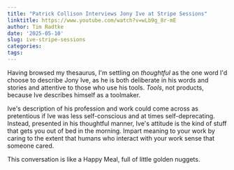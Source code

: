 ```yaml
---
title: "Patrick Collison Interviews Jony Ive at Stripe Sessions"
linktitle: https://www.youtube.com/watch?v=wLb9g_8r-mE
author: Tim Radtke
date: '2025-05-10'
slug: ive-stripe-sessions
categories:
tags:
---
```


Having browsed my thesaurus, I'm settling on *thoughtful* as the one word I'd choose to describe Jony Ive, as he is both deliberate in his words and stories and attentive to those who use his tools. *Tools*, not products, because Ive describes himself as a toolmaker.

Ive's description of his profession and work could come across as pretentious if Ive was less self-conscious and at times self-deprecating. Instead, presented in his thoughtful manner, Ive's attitude is the kind of stuff that gets you out of bed in the morning. Impart meaning to your work by caring to the extent that humans who interact with your work sense that someone cared.

This conversation is like a Happy Meal, full of little golden nuggets.

